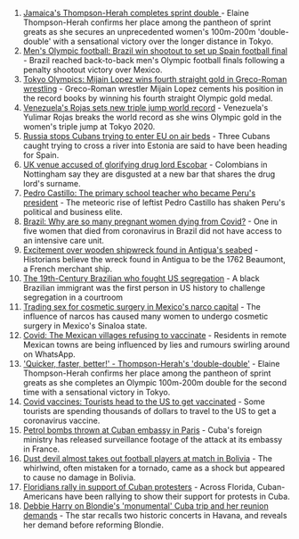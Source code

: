 1. [Jamaica's Thompson-Herah completes sprint double ](https://www.bbc.co.uk/sport/olympics/58069612) - Elaine Thompson-Herah confirms her place among the pantheon of sprint greats as she secures an unprecedented women's 100m-200m 'double-double' with a sensational victory over the longer distance in Tokyo.
2. [Men's Olympic football: Brazil win shootout to set up Spain football final](https://www.bbc.co.uk/sport/olympics/58072447) - Brazil reached back-to-back men's Olympic football finals following a penalty shootout victory over Mexico.
3. [Tokyo Olympics: Mijain Lopez wins fourth straight gold in Greco-Roman wrestling](https://www.bbc.co.uk/sport/olympics/58058894) - Greco-Roman wrestler Mijain Lopez cements his position in the record books by winning his fourth straight Olympic gold medal.
4. [Venezuela's Rojas sets new triple jump world record](https://www.bbc.co.uk/sport/olympics/58049379) - Venezuela's Yulimar Rojas breaks the world record as she wins Olympic gold in the women's triple jump at Tokyo 2020.
5. [Russia stops Cubans trying to enter EU on air beds](https://www.bbc.co.uk/news/world-europe-58033042) - Three Cubans caught trying to cross a river into Estonia are said to have been heading for Spain.
6. [UK venue accused of glorifying drug lord Escobar](https://www.bbc.co.uk/news/uk-england-nottinghamshire-57940282) - Colombians in Nottingham say they are disgusted at a new bar that shares the drug lord's surname.
7. [Pedro Castillo: The primary school teacher who became Peru's president](https://www.bbc.co.uk/news/world-latin-america-57941309) - The meteoric rise of leftist Pedro Castillo has shaken Peru's political and business elite.
8. [Brazil: Why are so many pregnant women dying from Covid?](https://www.bbc.co.uk/news/world-latin-america-57974754) - One in five women that died from coronavirus in Brazil did not have access to an intensive care unit.
9. [Excitement over wooden shipwreck found in Antigua's seabed](https://www.bbc.co.uk/news/world-latin-america-57878969) - Historians believe the wreck found in Antigua to be the 1762 Beaumont, a French merchant ship.
10. [The 19th-Century Brazilian who fought US segregation](https://www.bbc.co.uk/news/world-us-canada-57946802) - A black Brazilian immigrant was the first person in US history to challenge segregation in a courtroom
11. [Trading sex for cosmetic surgery in Mexico's narco capital](https://www.bbc.co.uk/news/stories-57932216) - The influence of narcos has caused many women to undergo cosmetic surgery in Mexico's Sinaloa state.
12. [Covid: The Mexican villages refusing to vaccinate](https://www.bbc.co.uk/news/world-latin-america-57893466) - Residents in remote Mexican towns are being influenced by lies and rumours swirling around on WhatsApp.
13. ['Quicker, faster, better!' - Thompson-Herah's 'double-double'](https://www.bbc.co.uk/sport/av/olympics/58075391) - Elaine Thompson-Herah confirms her place among the pantheon of sprint greats as she completes an Olympic 100m-200m double for the second time with a sensational victory in Tokyo.
14. [Covid vaccines: Tourists head to the US to get vaccinated](https://www.bbc.co.uk/news/world-us-canada-58004253) - Some tourists are spending thousands of dollars to travel to the US to get a coronavirus vaccine.
15. [Petrol bombs thrown at Cuban embassy in Paris](https://www.bbc.co.uk/news/world-57995485) - Cuba's foreign ministry has released surveillance footage of the attack at its embassy in France.
16. [Dust devil almost takes out football players at match in Bolivia](https://www.bbc.co.uk/news/world-latin-america-57927943) - The whirlwind, often mistaken for a tornado, came as a shock but appeared to cause no damage in Bolivia.
17. [Floridians rally in support of Cuban protesters](https://www.bbc.co.uk/news/world-us-canada-57869119) - Across Florida, Cuban-Americans have been rallying to show their support for protests in Cuba.
18. [Debbie Harry on Blondie's 'monumental' Cuba trip and her reunion demands](https://www.bbc.co.uk/news/entertainment-arts-57808649) - The star recalls two historic concerts in Havana, and reveals her demand before reforming Blondie.
